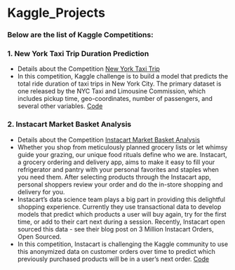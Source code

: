 # Kaggle_Projects

### Below are the list of Kaggle Competitions:

### 1. New York Taxi Trip Duration Prediction
* Details about the Competition [New York Taxi Trip](https://www.kaggle.com/c/nyc-taxi-trip-duration)
* In this competition, Kaggle challenge is to build a model that predicts the total ride duration of taxi trips in New York City. The primary dataset is one released by the NYC Taxi and Limousine Commission, which includes pickup time, geo-coordinates, number of passengers, and several other variables. [Code](https://github.com/Atheros167/Kaggle_Projects/blob/master/NewYorkTaxiTrip.ipynb)

### 2. Instacart Market Basket Analysis
* Details about the Competition [Instacart Market Basket Analysis](https://www.kaggle.com/c/instacart-market-basket-analysis)
* Whether you shop from meticulously planned grocery lists or let whimsy guide your grazing, our unique food rituals define who we are. Instacart, a grocery ordering and delivery app, aims to make it easy to fill your refrigerator and pantry with your personal favorites and staples when you need them. After selecting products through the Instacart app, personal shoppers review your order and do the in-store shopping and delivery for you.
* Instacart’s data science team plays a big part in providing this delightful shopping experience. Currently they use transactional data to develop models that predict which products a user will buy again, try for the first time, or add to their cart next during a session. Recently, Instacart open sourced this data - see their blog post on 3 Million Instacart Orders, Open Sourced.
* In this competition, Instacart is challenging the Kaggle community to use this anonymized data on customer orders over time to predict which previously purchased products will be in a user’s next order. [Code]()
